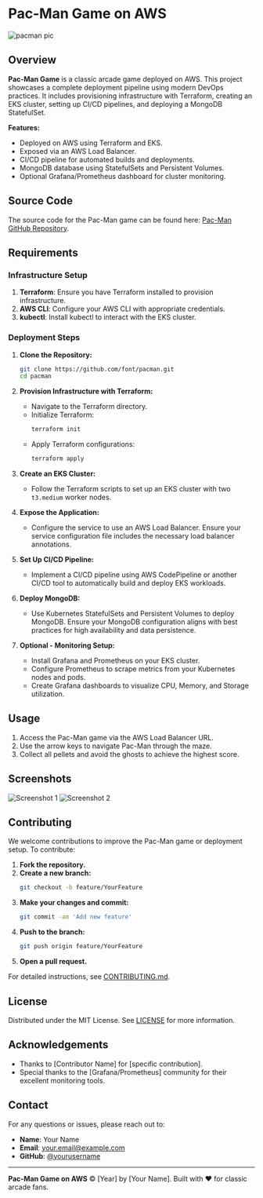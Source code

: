 # Pac-Man Game on AWS

![pacman pic](https://github.com/user-attachments/assets/1c1d683b-ea36-4873-b787-e56914a5cfb3)

## Overview

**Pac-Man Game** is a classic arcade game deployed on AWS. This project showcases a complete deployment pipeline using modern DevOps practices. It includes provisioning infrastructure with Terraform, creating an EKS cluster, setting up CI/CD pipelines, and deploying a MongoDB StatefulSet.

**Features:**
- Deployed on AWS using Terraform and EKS.
- Exposed via an AWS Load Balancer.
- CI/CD pipeline for automated builds and deployments.
- MongoDB database using StatefulSets and Persistent Volumes.
- Optional Grafana/Prometheus dashboard for cluster monitoring.

## Source Code

The source code for the Pac-Man game can be found here: [Pac-Man GitHub Repository](https://github.com/font/pacman).

## Requirements

### Infrastructure Setup

1. **Terraform**: Ensure you have Terraform installed to provision infrastructure.
2. **AWS CLI**: Configure your AWS CLI with appropriate credentials.
3. **kubectl**: Install kubectl to interact with the EKS cluster.

### Deployment Steps

1. **Clone the Repository:**
    ```bash
    git clone https://github.com/font/pacman.git
    cd pacman
    ```

2. **Provision Infrastructure with Terraform:**
    - Navigate to the Terraform directory.
    - Initialize Terraform:
      ```bash
      terraform init
      ```
    - Apply Terraform configurations:
      ```bash
      terraform apply
      ```

3. **Create an EKS Cluster:**
    - Follow the Terraform scripts to set up an EKS cluster with two `t3.medium` worker nodes.

4. **Expose the Application:**
    - Configure the service to use an AWS Load Balancer. Ensure your service configuration file includes the necessary load balancer annotations.

5. **Set Up CI/CD Pipeline:**
    - Implement a CI/CD pipeline using AWS CodePipeline or another CI/CD tool to automatically build and deploy EKS workloads.

6. **Deploy MongoDB:**
    - Use Kubernetes StatefulSets and Persistent Volumes to deploy MongoDB. Ensure your MongoDB configuration aligns with best practices for high availability and data persistence.

7. **Optional - Monitoring Setup:**
    - Install Grafana and Prometheus on your EKS cluster.
    - Configure Prometheus to scrape metrics from your Kubernetes nodes and pods.
    - Create Grafana dashboards to visualize CPU, Memory, and Storage utilization.

## Usage

1. Access the Pac-Man game via the AWS Load Balancer URL.
2. Use the arrow keys to navigate Pac-Man through the maze.
3. Collect all pellets and avoid the ghosts to achieve the highest score.

## Screenshots

![Screenshot 1](https://via.placeholder.com/600x400?text=Screenshot+1)
![Screenshot 2](https://via.placeholder.com/600x400?text=Screenshot+2)

## Contributing

We welcome contributions to improve the Pac-Man game or deployment setup. To contribute:

1. **Fork the repository.**
2. **Create a new branch:**
    ```bash
    git checkout -b feature/YourFeature
    ```
3. **Make your changes and commit:**
    ```bash
    git commit -am 'Add new feature'
    ```
4. **Push to the branch:**
    ```bash
    git push origin feature/YourFeature
    ```
5. **Open a pull request.**

For detailed instructions, see [CONTRIBUTING.md](CONTRIBUTING.md).

## License

Distributed under the MIT License. See [LICENSE](LICENSE) for more information.

## Acknowledgements

- Thanks to [Contributor Name] for [specific contribution].
- Special thanks to the [Grafana/Prometheus] community for their excellent monitoring tools.

## Contact

For any questions or issues, please reach out to:

- **Name**: Your Name
- **Email**: your.email@example.com
- **GitHub**: [@yourusername](https://github.com/yourusername)

---

**Pac-Man Game on AWS** © [Year] by [Your Name]. Built with ❤️ for classic arcade fans.
